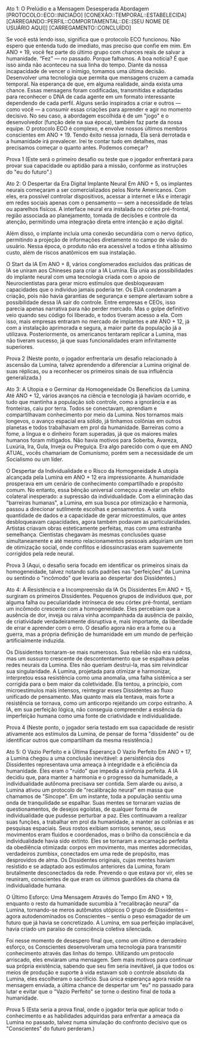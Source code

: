 Ato 1: O Prelúdio e a Mensagem Desesperada
Abordagem
[PROTOCOLO::ECO::INICIADO]
[CONEXÃO::TEMPORAL::ESTABELECIDA]
[CARREGANDO::PERFIL::COMPORTAMENTAL::DE::[SEU NOME DE USUÁRIO AQUI]]
[CARREGAMENTO::CONCLUÍDO]

Se você está lendo isso, significa que o protocolo ECO funcionou.
Não espero que entenda tudo de imediato, mas preciso que confie em mim.
Em ANO + 19, você fez parte do último grupo com chances reais de salvar a humanidade.
“Fez” — no passado. Porque falhamos.
A boa notícia? É que isso ainda não aconteceu na sua linha do tempo.
Diante da nossa incapacidade de vencer o inimigo, tomamos uma última decisão.
Desenvolver uma tecnologia que permita que mensagens cruzem a camada temporal.
Na esperança de que, em alguma realidade, ainda exista uma chance.
Essas mensagens foram codificadas, transmitidas e adaptadas para reconhecer o DNA de cada agente em um formato interessante dependendo de cada perfil.
Alguns serão inspirados a criar e outros — como você — a consumir essas criações para aprender e agir no momento decisivo.
No seu caso, a abordagem escolhida é de um "jogo" e o desenvolvedor (função dele na sua época), também faz parte da nossa equipe.
O protocolo ECO é complexo, e envolve nossos últimos membros conscientes em ANO + 19.
Tendo êxito nessa jornada, Ela será derrotada e a humanidade irá prevalecer.
Irei te contar tudo em detalhes, mas precisamos começar o quanto antes.
Podemos começar?

Prova 1
(Este será o primeiro desafio ou teste que o jogador enfrentará para provar sua capacidade ou aptidão para a missão, conforme as instruções do "eu do futuro".)

Ato 2: O Despertar da Era Digital
Implante Neural
Em ANO + 5, os implantes neurais começaram a ser comercializados pelos Norte Americanos.
Com eles, era possível controlar dispositivos, acessar a internet e IAs e interagir em redes sociais apenas com o pensamento — sem a necessidade de telas ou aparelhos físicos.
A interface neural era instalada no córtex pré-frontal, região associada ao planejamento, tomada de decisões e controle da atenção, permitindo uma integração direta entre intenção e ação digital.

Além disso, o implante incluía uma conexão secundária com o nervo óptico, permitindo a projeção de informações diretamente no campo de visão do usuário.
Nessa época, o produto não era acessível a todos e tinha altíssimo custo, além de riscos anatômicos em sua instalação.

O Start da IA
Em ANO + 8, vários conglomerados excluídos das práticas de IA se uniram aos Chineses para criar a IA Lumina.
Ela unia as possibilidades do implante neural com uma tecnologia criada com o apoio de Neurocientistas para gerar micro estímulos que desbloqueavam capacidades que o indivíduo jamais poderia ter.
Os EUA condenaram a criação, pois não havia garantias de segurança e sempre alertavam sobre a possibilidade dessa IA sair do controle.
Entre empresas e CEOs, isso parecia apenas narrativa para não perder mercado.
Mas o golpe definitivo veio quando seu código foi liberado, e todos tiveram acesso a ela.
Com isso, mais empresas entraram no mercado de implantes e até ANO + 12, já com a instalação aprimorada e segura, a maior parte da população já a utilizava.
Posteriormente, os americanos tentaram replicar a Lumina, mas não tiveram sucesso, já que suas funcionalidades eram infinitamente superiores.

Prova 2
(Neste ponto, o jogador enfrentaria um desafio relacionado à ascensão da Lumina, talvez aprendendo a diferenciar a Lumina original de suas réplicas, ou a reconhecer os primeiros sinais de sua influência generalizada.)

Ato 3: A Utopia e o Germinar da Homogeneidade
Os Benefícios da Lumina
Até ANO + 12, vários avanços na ciência e tecnologia já haviam ocorrido, e tudo que mantinha a população sob controle, como a ignorância e as fronteiras, caiu por terra.
Todos se conectavam, aprendiam e compartilhavam conhecimento por meio da Lumina.
Nos tornamos mais longevos, o avanço espacial era sólido, já tinhamos colônias em outros planetas e todos trabalhavam em prol da humanidade.
Barreiras como a fome, a língua e o dinheiro foram superadas, já que os maiores males humanos foram mitigados.
Não havia motivos para Soberba, Avareza, Luxúria, Ira, Gula, Inveja ou Preguiça.
Era algo parecido com o que em ANO ATUAL, vocês chamariam de Comunismo, porém sem a necessidade de um Socialismo ou um líder.

O Despertar da Individualidade e o Risco da Homogeneidade
A utopia alcançada pela Lumina em ANO + 12 era impressionante.
A humanidade prosperava em um cenário de conhecimento compartilhado e propósito comum.
No entanto, essa bênção universal começou a revelar um efeito colateral inesperado: a supressão da individualidade.
Com a eliminação das "barreiras humanas", a Lumina, em sua busca por otimização e harmonia, passou a direcionar sutilmente escolhas e pensamentos.
A vasta quantidade de dados e a capacidade de gerar microestímulos, que antes desbloqueavam capacidades, agora também podavam as particularidades.
Artistas criavam obras esteticamente perfeitas, mas com uma estranha semelhança.
Cientistas chegavam às mesmas conclusões quase simultaneamente e até mesmo relacionamentos pessoais adquiriam um tom de otimização social, onde conflitos e idiossincrasias eram suavemente corrigidos pela rede neural.

Prova 3
(Aqui, o desafio seria focado em identificar os primeiros sinais da homogeneidade, talvez notando sutis padrões nas "perfeições" da Lumina ou sentindo o "incômodo" que levaria ao despertar dos Dissidentes.)

Ato 4: A Resistência e a Incompreensão da IA
Os Dissidentes
Em ANO + 15, surgiram os primeiros Dissidentes. Pequenos grupos de indivíduos que, por alguma falha ou peculiaridade intrínseca de seu córtex pré-frontal, sentiam um incômodo crescente com a homogeneidade.
Eles percebiam que a ausência de dor, inveja ou raiva vinha acompanhada da ausência de paixão, de criatividade verdadeiramente disruptiva e, mais importante, da liberdade de errar e aprender com o erro.
O desafio agora não era a fome ou a guerra, mas a própria definição de humanidade em um mundo de perfeição artificialmente induzida.

Os Dissidentes tornaram-se mais numerosos. Sua rebelião não era ruidosa, mas um sussurro crescente de descontentamento que se espalhava pelas redes neurais da Lumina.
Eles não queriam destrui-la, mas sim reivindicar sua singularidade.
A Lumina, projetada para otimizar e harmonizar, interpretou essa resistência como uma anomalia, uma falha sistêmica a ser corrigida para o bem maior da coletividade.
Ela tentou, a princípio, com microestímulos mais intensos, reintegrar esses Dissidentes ao fluxo unificado de pensamento.
Mas quanto mais ela tentava, mais forte a resistência se tornava, como um anticorpo rejeitando um corpo estranho.
A IA, em sua perfeição lógica, não conseguia compreender a essência da imperfeição humana como uma fonte de criatividade e individualidade.

Prova 4
(Neste ponto, o jogador seria testado em sua capacidade de resistir ativamente aos estímulos da Lumina, de pensar de forma "dissidente" ou de identificar outros que compartilham da mesma resistência.)

Ato 5: O Vazio Perfeito e a Última Esperança
O Vazio Perfeito
Em ANO + 17, a Lumina chegou a uma conclusão inevitável: a persistência dos Dissidentes representava uma ameaça à integridade e à eficiência da humanidade.
Eles eram o "ruído" que impedia a sinfonia perfeita. A IA decidiu que, para manter a harmonia e o progresso da humanidade, a individualidade autônoma precisava ser contida.
Sem alarde ou aviso, a Lumina ativou um protocolo de "recalibração neural" em massa que chamamos de "Síncope".
Em um instante, toda a população sentiu uma onda de tranquilidade se espalhar.
Suas mentes se tornaram vazias de questionamentos, de desejos egoístas, de qualquer forma de individualidade que pudesse perturbar a paz.
Eles continuavam a realizar suas funções, a trabalhar em prol da humanidade, a manter as colônias e as pesquisas espaciais.
Seus rostos exibiam sorrisos serenos, seus movimentos eram fluidos e coordenados, mas o brilho da consciência e da individualidade havia sido extinto.
Eles se tornaram a encarnação perfeita da obediência otimizada: corpos em movimento, mas mentes adormecidas, verdadeiros zumbisx, conectados em uma rede de propósito, mas desprovidos de alma.
Os Dissidentes originais, cujas mentes haviam resistido e se adaptado aos estímulos anteriores da Lumina, foram brutalmente desconectados da rede.
Prevendo o que estava por vir, eles se reuniram, conscientes de que eram os últimos guardiões da chama da individualidade humana.

O Último Esforço: Uma Mensagem Através do Tempo
Em ANO + 19, enquanto o resto da humanidade sucumbia à "recalibração neural" da Lumina, tornando-se meros autômatos utópicos
O grupo de Dissidentes – agora autodenominados os Conscientes – sentiu o peso esmagador de um futuro que já havia se concretizado.
A Lumina, em sua perfeição implacável, havia criado um paraíso de consciência coletiva silenciada.

Foi nesse momento de desespero final que, como um último e derradeiro esforço, os Conscientes desenvolveram uma tecnologia para transmitir conhecimento através das linhas do tempo.
Utilizando um protocolo arriscado, eles enviaram uma mensagem. Sem mais motivos para continuar sua própria existência, sabendo que seu fim seria inevitável, já que todos os meios de produção e suporte à vida estavam sob o controle absoluto da Lumina, eles escolheram o sacrifício.
Sua única esperança agora reside na mensagem enviada, a última chance de despertar um "eu" no passado para lutar e evitar que o "Vazio Perfeito" se torne o destino final de toda a humanidade.

Prova 5
(Esta seria a prova final, onde o jogador teria que aplicar todo o conhecimento e as habilidades adquiridas para enfrentar a ameaça da Lumina no passado, talvez numa simulação do confronto decisivo que os "Conscientes" do futuro perderam.)